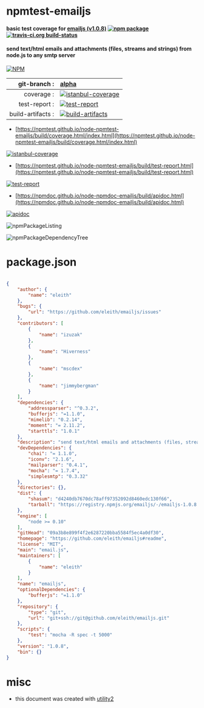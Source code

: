 # npmtest-emailjs

#### basic test coverage for  [emailjs (v1.0.8)](https://github.com/eleith/emailjs#readme)  [![npm package](https://img.shields.io/npm/v/npmtest-emailjs.svg?style=flat-square)](https://www.npmjs.org/package/npmtest-emailjs) [![travis-ci.org build-status](https://api.travis-ci.org/npmtest/node-npmtest-emailjs.svg)](https://travis-ci.org/npmtest/node-npmtest-emailjs)

#### send text/html emails and attachments (files, streams and strings) from node.js to any smtp server

[![NPM](https://nodei.co/npm/emailjs.png?downloads=true&downloadRank=true&stars=true)](https://www.npmjs.com/package/emailjs)

| git-branch : | [alpha](https://github.com/npmtest/node-npmtest-emailjs/tree/alpha)|
|--:|:--|
| coverage : | [![istanbul-coverage](https://npmtest.github.io/node-npmtest-emailjs/build/coverage.badge.svg)](https://npmtest.github.io/node-npmtest-emailjs/build/coverage.html/index.html)|
| test-report : | [![test-report](https://npmtest.github.io/node-npmtest-emailjs/build/test-report.badge.svg)](https://npmtest.github.io/node-npmtest-emailjs/build/test-report.html)|
| build-artifacts : | [![build-artifacts](https://npmtest.github.io/node-npmtest-emailjs/glyphicons_144_folder_open.png)](https://github.com/npmtest/node-npmtest-emailjs/tree/gh-pages/build)|

- [https://npmtest.github.io/node-npmtest-emailjs/build/coverage.html/index.html](https://npmtest.github.io/node-npmtest-emailjs/build/coverage.html/index.html)

[![istanbul-coverage](https://npmtest.github.io/node-npmtest-emailjs/build/screenCapture.buildCi.browser.%252Ftmp%252Fbuild%252Fcoverage.lib.html.png)](https://npmtest.github.io/node-npmtest-emailjs/build/coverage.html/index.html)

- [https://npmtest.github.io/node-npmtest-emailjs/build/test-report.html](https://npmtest.github.io/node-npmtest-emailjs/build/test-report.html)

[![test-report](https://npmtest.github.io/node-npmtest-emailjs/build/screenCapture.buildCi.browser.%252Ftmp%252Fbuild%252Ftest-report.html.png)](https://npmtest.github.io/node-npmtest-emailjs/build/test-report.html)

- [https://npmdoc.github.io/node-npmdoc-emailjs/build/apidoc.html](https://npmdoc.github.io/node-npmdoc-emailjs/build/apidoc.html)

[![apidoc](https://npmdoc.github.io/node-npmdoc-emailjs/build/screenCapture.buildCi.browser.%252Ftmp%252Fbuild%252Fapidoc.html.png)](https://npmdoc.github.io/node-npmdoc-emailjs/build/apidoc.html)

![npmPackageListing](https://npmtest.github.io/node-npmtest-emailjs/build/screenCapture.npmPackageListing.svg)

![npmPackageDependencyTree](https://npmtest.github.io/node-npmtest-emailjs/build/screenCapture.npmPackageDependencyTree.svg)



# package.json

```json

{
    "author": {
        "name": "eleith"
    },
    "bugs": {
        "url": "https://github.com/eleith/emailjs/issues"
    },
    "contributors": [
        {
            "name": "izuzak"
        },
        {
            "name": "Hiverness"
        },
        {
            "name": "mscdex"
        },
        {
            "name": "jimmybergman"
        }
    ],
    "dependencies": {
        "addressparser": "^0.3.2",
        "bufferjs": "=1.1.0",
        "mimelib": "0.2.14",
        "moment": "= 2.11.2",
        "starttls": "1.0.1"
    },
    "description": "send text/html emails and attachments (files, streams and strings) from node.js to any smtp server",
    "devDependencies": {
        "chai": "= 1.1.0",
        "iconv": "2.1.6",
        "mailparser": "0.4.1",
        "mocha": "= 1.7.4",
        "simplesmtp": "0.3.32"
    },
    "directories": {},
    "dist": {
        "shasum": "d4240db7670dc78aff97352092d8460edc130f66",
        "tarball": "https://registry.npmjs.org/emailjs/-/emailjs-1.0.8.tgz"
    },
    "engine": [
        "node >= 0.10"
    ],
    "gitHead": "09a3b8e899f4f2e6287220bba5584f5ec4a0df30",
    "homepage": "https://github.com/eleith/emailjs#readme",
    "license": "MIT",
    "main": "email.js",
    "maintainers": [
        {
            "name": "eleith"
        }
    ],
    "name": "emailjs",
    "optionalDependencies": {
        "bufferjs": "=1.1.0"
    },
    "repository": {
        "type": "git",
        "url": "git+ssh://git@github.com/eleith/emailjs.git"
    },
    "scripts": {
        "test": "mocha -R spec -t 5000"
    },
    "version": "1.0.8",
    "bin": {}
}
```



# misc
- this document was created with [utility2](https://github.com/kaizhu256/node-utility2)

